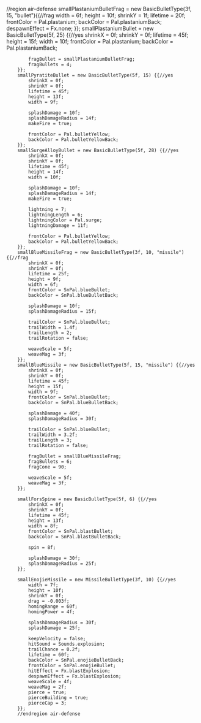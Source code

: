 //region air-defense
smallPlastaniumBulletFrag = new BasicBulletType(3f, 15, "bullet"){{//frag
width = 6f;
height = 10f;
shrinkY = 1f;
lifetime = 20f;
frontColor = Pal.plastanium;
backColor = Pal.plastaniumBack;
despawnEffect = Fx.none;
}};
smallPlastaniumBullet = new BasicBulletType(5f, 25) {{//yes
shrinkX = 0f;
shrinkY = 0f;
lifetime = 45f;
height = 15f;
width = 10f;
frontColor = Pal.plastanium;
backColor = Pal.plastaniumBack;

            fragBullet = smallPlastaniumBulletFrag;
            fragBullets = 4;
        }};
        smallPyratiteBullet = new BasicBulletType(5f, 15) {{//yes
            shrinkX = 0f;
            shrinkY = 0f;
            lifetime = 45f;
            height = 13f;
            width = 9f;

            splashDamage = 10f;
            splashDamageRadius = 14f;
            makeFire = true;

            frontColor = Pal.bulletYellow;
            backColor = Pal.bulletYellowBack;
        }};
        smallSurgeAlloyBullet = new BasicBulletType(5f, 28) {{//yes
            shrinkX = 0f;
            shrinkY = 0f;
            lifetime = 45f;
            height = 14f;
            width = 10f;

            splashDamage = 10f;
            splashDamageRadius = 14f;
            makeFire = true;

            lightning = 7;
            lightningLength = 6;
            lightningColor = Pal.surge;
            lightningDamage = 11f;

            frontColor = Pal.bulletYellow;
            backColor = Pal.bulletYellowBack;
        }};
        smallBlueMissileFrag = new BasicBulletType(3f, 10, "missile") {{//frag
            shrinkX = 0f;
            shrinkY = 0f;
            lifetime = 25f;
            height = 9f;
            width = 6f;
            frontColor = SnPal.blueBullet;
            backColor = SnPal.blueBulletBack;

            splashDamage = 10f;
            splashDamageRadius = 15f;

            trailColor = SnPal.blueBullet;
            trailWidth = 1.4f;
            trailLength = 2;
            trailRotation = false;
            
            weaveScale = 5f;
            weaveMag = 3f;
        }};
        smallBlueMissile = new BasicBulletType(5f, 15, "missile") {{//yes
            shrinkX = 0f;
            shrinkY = 0f;
            lifetime = 45f;
            height = 15f;
            width = 9f;
            frontColor = SnPal.blueBullet;
            backColor = SnPal.blueBulletBack;

            splashDamage = 40f;
            splashDamageRadius = 30f;

            trailColor = SnPal.blueBullet;
            trailWidth = 3.2f;
            trailLength = 3;
            trailRotation = false;

            fragBullet = smallBlueMissileFrag;
            fragBullets = 6;
            fragCone = 90;

            weaveScale = 5f;
            weaveMag = 3f;
        }};

        smallForsSpine = new BasicBulletType(5f, 6) {{//yes
            shrinkX = 0f;
            shrinkY = 0f;
            lifetime = 45f;
            height = 13f;
            width = 8f;
            frontColor = SnPal.blastBullet;
            backColor = SnPal.blastBulletBack;

            spin = 8f;

            splashDamage = 30f;
            splashDamageRadius = 25f;
        }};

        smallEnojieMissile = new MissileBulletType(3f, 10) {{//yes
            width = 7f;
            height = 10f;
            shrinkY = 0f;
            drag = -0.003f;
            homingRange = 60f;
            homingPower = 4f;

            splashDamageRadius = 30f;
            splashDamage = 25f;

            keepVelocity = false;
            hitSound = Sounds.explosion;
            trailChance = 0.2f;
            lifetime = 60f;
            backColor = SnPal.enojieBulletBack;
            frontColor = SnPal.enojieBullet;
            hitEffect = Fx.blastExplosion;
            despawnEffect = Fx.blastExplosion;
            weaveScale = 4f;
            weaveMag = 2f;
            pierce = true;
            pierceBuilding = true;
            pierceCap = 3;
        }};
        //endregion air-defense